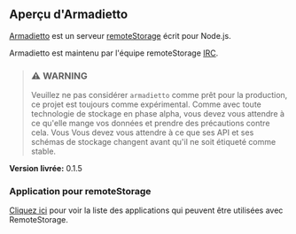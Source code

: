 ## Aperçu d'Armadietto

[Armadietto](https://github.com/remotestorage/armadietto/) est un serveur [remoteStorage](https://remotestorage.io) écrit pour Node.js.

Armadietto est maintenu par l'équipe remoteStorage [IRC](https://kiwiirc.com/client/irc.freenode.net/#remotestorage).

> ### :warning: WARNING
> Veuillez ne pas considérer `armadietto` comme prêt pour la production, ce projet est toujours
> comme expérimental.  Comme avec toute technologie de stockage en phase alpha, vous
> devez vous attendre à ce qu'elle mange vos données et prendre des précautions contre cela. Vous
> Vous devez vous attendre à ce que ses API et ses schémas de stockage changent avant qu'il ne soit 
> étiqueté comme stable.

**Version livrée:** 0.1.5

### Application pour remoteStorage

[Cliquez ici](https://remotestorage.io/apps/) pour voir la liste des applications qui peuvent être utilisées avec RemoteStorage.